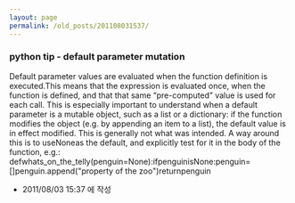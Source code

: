 ```yaml
---
layout: page
permalink: /old_posts/201108031537/
---
```


### python tip - default parameter mutation


Default parameter values are evaluated when the function definition is executed.This means that the expression is evaluated once, when the function is defined, and that that same “pre-computed” value is used for each call. This is especially important to understand when a default parameter is a mutable object, such as a list or a dictionary: if the function modifies the object (e.g. by appending an item to a list), the default value is in effect modified. This is generally not what was intended. A way around this is to useNoneas the default, and explicitly test for it in the body of the function, e.g.:
defwhats_on_the_telly(penguin=None):ifpenguinisNone:penguin=[]penguin.append("property of the zoo")returnpenguin



- 2011/08/03 15:37 에 작성